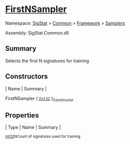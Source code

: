 # [FirstNSampler](./FirstNSampler.md)

Namespace: [SigStat]() > [Common](./../../README.md) > [Framework]() > [Samplers](./README.md)

Assembly: SigStat.Common.dll

## Summary
Selects the first N signatures for training

## Constructors

| Name | Summary | 

FirstNSampler ( [`Int32`](https://docs.microsoft.com/en-us/dotnet/api/System.Int32) )<sub>Constructor</sub>


## Properties

| Type | Name | Summary | 

<sub>[Int32](https://docs.microsoft.com/en-us/dotnet/api/System.Int32)</sub><sub>N</sub><sub>Count of signatures used for training</sub>


